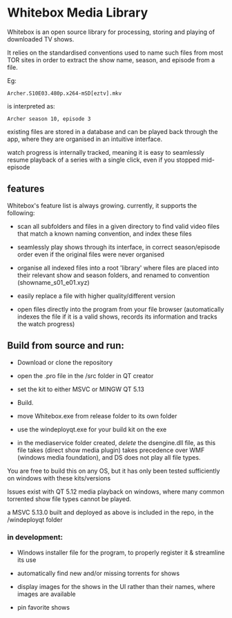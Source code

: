 # Whitebox Media Library

Whitebox is an open source library for processing, storing and playing of downloaded TV shows.

It relies on the standardised conventions used to name such files from most TOR sites in order to extract the show name, season, and episode from a file.

Eg:

```Archer.S10E03.480p.x264-mSD[eztv].mkv```

is interpreted as:

```Archer season 10, episode 3```

existing files are stored in a database and can be played back through the app, where they are organised in an intuitive interface.

watch progress is internally tracked, meaning it is easy to seamlessly resume playback of a series with a single click, even if you stopped mid-episode


## features

Whitebox's feature list is always growing. currently, it supports the following:

* scan all subfolders and files in a given directory to find valid video files that match a known naming convention, and index these files

* seamlessly play shows through its interface, in correct season/episode order even if the original files were never organised

* organise all indexed files into a root 'library' where files are placed into their relevant show and season folders, and renamed to convention (showname_s01_e01.xyz)

* easily replace a file with higher quality/different version

* open files directly into the program from your file browser (automatically indexes the file if it is a valid shows, records its information and tracks the watch progress)


## Build from source and run:

 * Download or clone the repository
  
 * open the .pro file in the /src folder in QT creator
  
 * set the kit to either MSVC or MINGW  QT 5.13
  
*  Build.
  
 * move Whitebox.exe from release folder to its own folder
  
 * use the windeployqt.exe for your build kit on the exe
  
 * in the mediaservice folder created, *delete* the dsengine.dll file, as this file takes (direct show media plugin) takes precedence over WMF (windows media foundation), and DS does not play all file types.

  You are free to build this on any OS, but it has only been tested sufficiently on windows with these kits/versions
  
  Issues exist with QT 5.12 media playback on windows, where many common torrented show file types cannot be played. 
  
  a MSVC 5.13.0 built and deployed as above is included in the repo, in the /windeployqt folder
  
  
  ### in development:
  
  * Windows installer file for the program, to properly register it & streamline its use
  
  * automatically find new and/or missing torrents for shows
  
  * display images for the shows in the UI rather than their names, where images are available
  
  * pin favorite shows
